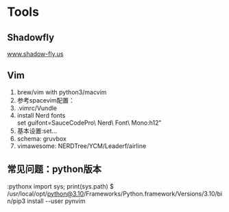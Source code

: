 # Tools

## Shadowfly
www.shadow-fly.us

## Vim
1. brew/vim with python3/macvim
2. 参考spacevim配置：
3. .vimrc/Vundle
4. install Nerd fonts\
  set guifont=SauceCodePro\ Nerd\ Font\ Mono:h12"
5. 基本设置:set...
6. schema: gruvbox
7. vimawesome:
  NERDTree/YCM/Leaderf/airline

## 常见问题：python版本
:pythonx import sys; print(sys.path)
$ /usr/local/opt/python@3.10/Frameworks/Python.framework/Versions/3.10/bin/pip3 install --user pynvim
